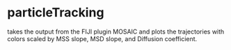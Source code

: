 # particleTracking
takes the output from the FIJI plugin MOSAIC and plots the trajectories with colors scaled by MSS slope, MSD slope, and Diffusion coefficient.
